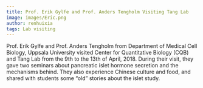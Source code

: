 ```yaml
---
title: Prof. Erik Gylfe and Prof. Anders Tengholm Visiting Tang Lab
image: images/Eric.png
author: renhuixia
tags: Lab visiting
---
```

Prof. Erik Gylfe and Prof. Anders Tengholm from Department of Medical Cell Biology, Uppsala University visited Center for Quantitative Biology (CQB) and Tang Lab from the 9th to the 13th of April, 2018. During their visit, they gave two seminars about pancreatic islet hormone secretion and the mechanisms behind. They also experience Chinese culture and food, and shared with students some “old” stories about the islet study.